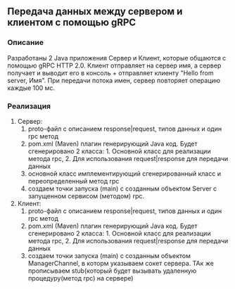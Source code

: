 ## Передача данных между сервером и клиентом с помощью gRPC
### Описание
Разработаны 2 Java приложения Сервер и Клиент, которые общаются c помощью gRPC HTTP 2.0.
Клиент отправляет на сервер имя, а сервер получает и выводит его в консоль + отправляет клиенту "Hello from server, Имя". При передачи потока имен, сервер повторяет операцию каждые 100 мс.
### Реализация
1. Сервер:
   1. proto-файл с описанием response|request, типов данных и один rpc метод
   2. pom.xml (Maven) плагин генерирующий Java код. Будет сгенерировано 2 класса: 1. Основной класс для реализации метода rpc, 2. Для использования request|response для передачи данных 
   3. основной класс имплементирующий сгенерированный класс и переопределенный метод rpc
   4. создаем точки запуска (main) с созданным объектом Server c запущенном сервисом (методом) rpc.
2. Клиент:
   1. proto-файл с описанием response|request, типов данных и один rpc метод 
   2. pom.xml (Maven) плагин генерирующий Java код. Будет сгенерировано 2 класса: 1. Основной класс для реализации метода rpc, 2. Для использования request|response для передачи данных 
   3. создаем точки запуска (main) c созданным объектом ManagerChannel, в которм указываем сокет сервера. ТАк же прописываем stub(который будет вызывать удаленную процедуру(метод rpc) на сервере)
